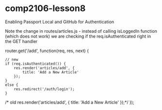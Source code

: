 # comp2106-lesson8
Enabling Passport Local and GitHub for Authentication

Note the change in routes/articles.js - instead of calling isLoggedIn function (which does not work) we are checking if the req.isAuthenticated right in the GET handler

router.get('/add', function(req, res, next) {

    // new
    if (req.isAuthenticated()) {
        res.render('articles/add', {
            title: 'Add a New Article'
        });
    }
    else {
        res.redirect('/auth/login');
    }
/* old
    res.render('articles/add', {
        title: 'Add a New Article'
    });*/
});
